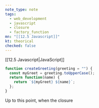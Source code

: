 ```yaml
---
note_type: note
tags:
  - web_development
  - javascript
  - closure
  - factory_function
mn: "[[12.5 Javascript]]"
kt: theorical
checked: false
---
```

[[12.5 Javascript|JavaScript]]

```js
function createGreeting(greeting = "") {
  const myGreet = greeting.toUpperCase();
  return function(name) {
    return `${myGreet} ${name}`;
  };
}
```

Up to this point, when the closure 
